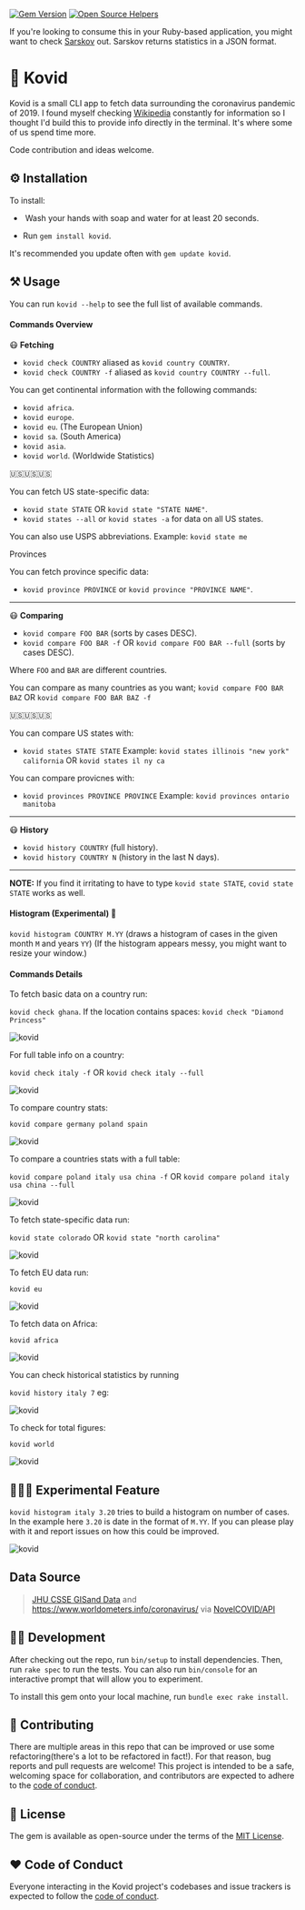 [![Gem Version](https://badge.fury.io/rb/kovid.svg)](https://badge.fury.io/rb/kovid)
[![Open Source Helpers](https://www.codetriage.com/siaw23/kovid/badges/users.svg)](https://www.codetriage.com/siaw23/kovid)


If you're looking to consume this in your Ruby-based application, you might want to check [Sarskov](https://github.com/siaw23/sarskov) out. Sarskov returns statistics in a JSON format.

# 🦠 Kovid

Kovid is a small CLI app to fetch data surrounding the coronavirus pandemic of 2019. I found myself checking [Wikipedia](https://en.wikipedia.org/wiki/2019%E2%80%9320_coronavirus_pandemic) constantly for information so I thought I'd build this to provide info directly in the terminal. It's where some of us spend time more.

Code contribution and ideas welcome.


## ⚙️ Installation

To install:

* ️ Wash your hands with soap and water for at least 20 seconds.

*  Run `gem install kovid`.

It's recommended you update often with `gem update kovid`.

## ⚒️ Usage

You can run `kovid --help` to see the full list of available commands.

#### Commands Overview

😷 **Fetching**
* `kovid check COUNTRY` aliased as `kovid country COUNTRY`.
* `kovid check COUNTRY -f` aliased as `kovid country COUNTRY --full`.

You can get continental information with the following commands:

* `kovid africa`.
* `kovid europe`.
* `kovid eu`. (The European Union)
* `kovid sa`. (South America)
* `kovid asia`.
* `kovid world`. (Worldwide Statistics)

🇺🇸🇺🇸🇺🇸

You can fetch US state-specific data:
* `kovid state STATE` OR `kovid state "STATE NAME"`.
* `kovid states --all` or `kovid states -a` for data on all US states.

You can also use USPS abbreviations.  Example: `kovid state me`

Provinces

You can fetch province specific data:

* `kovid province PROVINCE` or `kovid province "PROVINCE NAME"`.

___
😷 **Comparing**
* `kovid compare FOO BAR` (sorts by cases DESC).
* `kovid compare FOO BAR -f` OR `kovid compare FOO BAR --full` (sorts by cases DESC).

Where `FOO` and `BAR` are different countries.

You can compare as many countries as you want; `kovid compare FOO BAR BAZ` OR `kovid compare FOO BAR BAZ -f`

🇺🇸🇺🇸🇺🇸

You can compare US states with:
* `kovid states STATE STATE` Example: `kovid states illinois "new york" california` OR `kovid states il ny ca`

You can compare provicnes with:
* `kovid provinces PROVINCE PROVINCE` Example: `kovid provinces ontario manitoba`
___
😷 **History**
* `kovid history COUNTRY` (full history).
* `kovid history COUNTRY N` (history in the last N days).
___

**NOTE:** If you find it irritating to have to type `kovid state STATE`, `covid state STATE` works as well.

#### Histogram (Experimental) 🧪

`kovid histogram COUNTRY M.YY` (draws a histogram of cases in the given month `M` and years `YY`)
(If the histogram appears messy, you might want to resize your window.)

#### Commands Details
To fetch basic data on a country run:

`kovid check ghana`. If the location contains spaces: `kovid check "Diamond Princess"`

![kovid](https://i.gyazo.com/1d86ba2cd05f215b16c8d1fd13085c6e.png "Covid data.")

For full table info on a country:

`kovid check italy -f` OR `kovid check italy --full`

![kovid](https://i.gyazo.com/1d9720b9fa2c08fb801f5361fba359bb.png "Covid data.")

To compare country stats:

`kovid compare germany poland spain`

![kovid](https://i.gyazo.com/4100e845fea6936f5c8d21d78617110d.png "Covid data.")

To compare a countries stats with a full table:

`kovid compare poland italy usa china -f` OR `kovid compare poland italy usa china --full`

![kovid](https://i.gyazo.com/8b57865ae9b28f5afa895ebc49a2de31.png "Covid data.")

To fetch state-specific data run:

`kovid state colorado` OR `kovid state "north carolina"`

![kovid](https://i.gyazo.com/51509c3986f56bbc25068e0d541d9bdd.png "Covid data.")

To fetch EU data run:

`kovid eu`

![kovid](https://i.gyazo.com/0a78afae2a5b9d2beb9f2c61dc1d3ac7.png "Covid data.")

To fetch data on Africa:

`kovid africa`

![kovid](https://i.gyazo.com/bc45fa53e2ff688e8a1f759f1bd1b972.png "Covid data.")

You can check historical statistics by running

`kovid history italy 7` eg:

![kovid](https://i.gyazo.com/bc18fdaf99cacf2c921086f189d542b4.png "Covid data.")

To check for total figures:

`kovid world`

![kovid](https://i.gyazo.com/e01f4769a2b9e31ce50cec212e55810c.png "Covid data.")

## 👩🏾‍🔬 Experimental Feature

`kovid histogram italy 3.20` tries to build a histogram on number of cases. In the example here `3.20` is date in the format of `M.YY`. If you can please play with it and report issues on how this could be improved.

![kovid](https://i.gyazo.com/35833cba37be8ca10830fad066b85bb3.png "Covid data.")


## Data Source
> [JHU CSSE GISand Data](https://gisanddata.maps.arcgis.com/apps/opsdashboard/index.html#/bda7594740fd40299423467b48e9ecf6) and https://www.worldometers.info/coronavirus/ via [NovelCOVID/API](https://github.com/novelcovid/api)


## 👨‍💻 Development

After checking out the repo, run `bin/setup` to install dependencies. Then, run `rake spec` to run the tests. You can also run `bin/console` for an interactive prompt that will allow you to experiment.

To install this gem onto your local machine, run `bundle exec rake install`.


## 🤲 Contributing

There are multiple areas in this repo that can be improved or use some refactoring(there's a lot to be refactored in fact!). For that reason, bug reports and pull requests are welcome! This project is intended to be a safe, welcoming space for collaboration, and contributors are expected to adhere to the [code of conduct](https://github.com/siaw23/kovid/blob/master/CODE_OF_CONDUCT.md).


## 🔖 License

The gem is available as open-source under the terms of the [MIT License](https://opensource.org/licenses/MIT).

## ❤️ Code of Conduct

Everyone interacting in the Kovid project's codebases and issue trackers is expected to follow the [code of conduct](https://github.com/siaw23/kovid/blob/master/CODE_OF_CONDUCT.md).
